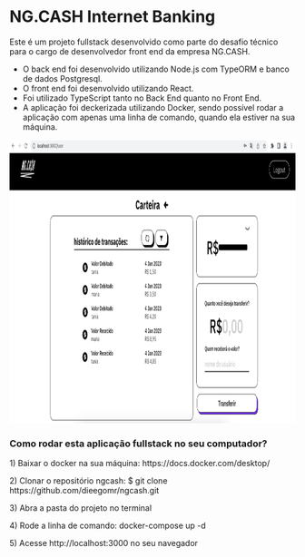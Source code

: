 <h1>NG.CASH Internet Banking</h1>

<p>
Este é um projeto fullstack desenvolvido como parte do desafio técnico para o cargo de desenvolvedor front end da empresa NG.CASH.
</p>

<ul>
<li>O back end foi desenvolvido utilizando Node.js com TypeORM e banco de dados Postgresql.</li>
<li>O front end foi desenvolvido utilizando React.</li>
<li>Foi utilizado TypeScript tanto no Back End quanto no Front End.</li>
<li>A aplicação foi deckerizada utilizando Docker, sendo possível rodar a aplicação com apenas uma linha de comando, quando ela estiver na sua máquina.</li>
</ul>

<img src="ngcash.png" alt="ng cash screenshot" width="800" height="500">

<h3>Como rodar esta aplicação fullstack no seu computador?</h3>

<p>1) Baixar o docker na sua máquina: https://docs.docker.com/desktop/</p>
<p>2) Clonar o repositório ngcash: $ git clone https://github.com/dieegomr/ngcash.git </p>
<p>3) Abra a pasta do projeto no terminal</p>
<p>4) Rode a linha de comando: docker-compose up -d</p>
<p>5) Acesse http://localhost:3000 no seu navegador</p>